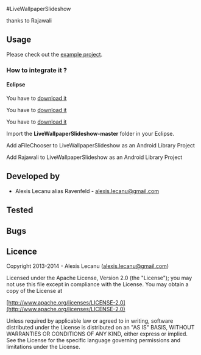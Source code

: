 #LiveWallpaperSlideshow


thanks to Rajawali


## Usage

Please check out the [example project](https://github.com/ravenfeld/LiveWallpaperSlideshow/tree/master).


### How to integrate it ?

#### Eclipse
 You have to [download it](https://github.com/ravenfeld/LiveWallpaperSlideshow/archive/master.zip) 
 
 You have to [download it](https://github.com/ravenfeld/aFileChooser/archive/dev.zip) 
 
 You have to [download it](https://github.com/ravenfeld/Rajawali/archive/master.zip) 
 
 Import the **LiveWallpaperSlideshow-master** folder in your Eclipse.
 
 Add aFileChooser to LiveWallpaperSlideshow as an Android Library Project

 Add Rajawali to LiveWallpaperSlideshow as an Android Library Project
   
## Developed by
  * Alexis Lecanu alias Ravenfeld - [alexis.lecanu@gmail.com](mailto:alexis.lecanu@gmail.com)
    
## Tested 

    
## Bugs

## Licence
    
Copyright 2013-2014 - Alexis Lecanu ([alexis.lecanu@gmail.com](mailto:alexis.lecanu@gmail.com))
    
Licensed under the Apache License, Version 2.0 (the "License"); you may not
use this file except in compliance with the License. You may obtain a copy of
the License at

  [http://www.apache.org/licenses/LICENSE-2.0](http://www.apache.org/licenses/LICENSE-2.0)
    
Unless required by applicable law or agreed to in writing, software
distributed under the License is distributed on an "AS IS" BASIS, WITHOUT
WARRANTIES OR CONDITIONS OF ANY KIND, either express or implied. See the
License for the specific language governing permissions and limitations under
the License.
